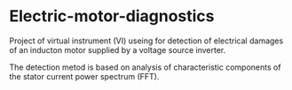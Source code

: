 # Electric-motor-diagnostics

Project of virtual instrument (VI) useing for detection of electrical damages of an inducton motor supplied by a voltage source inverter.

The detection metod is based on analysis of characteristic components of the stator current power spectrum (FFT).
